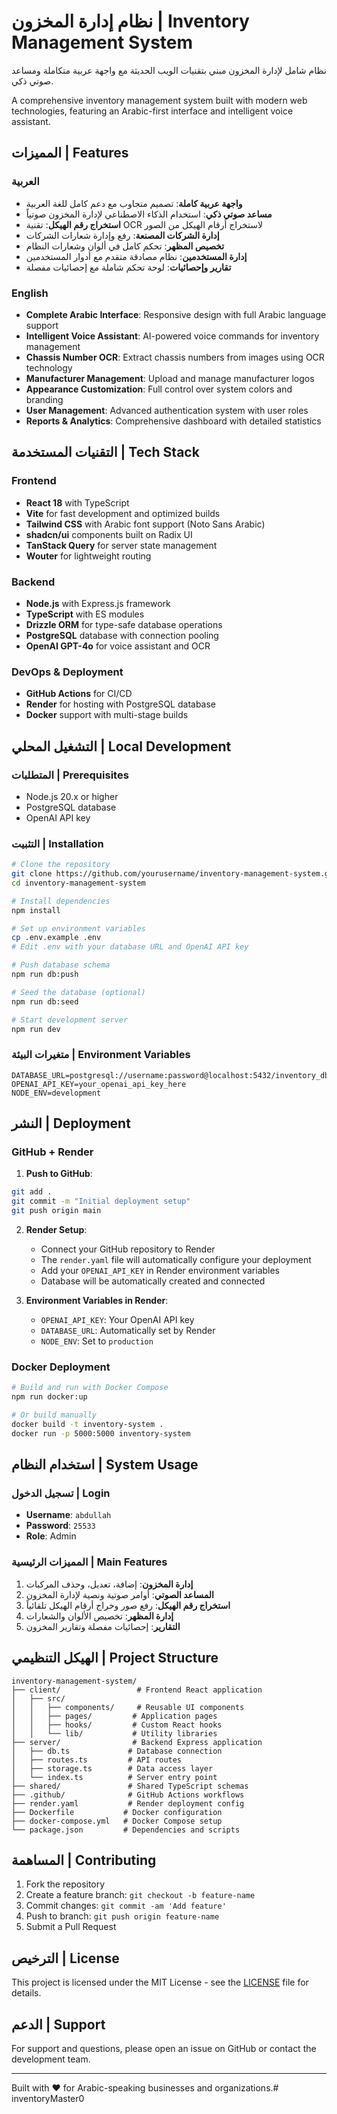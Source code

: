# نظام إدارة المخزون | Inventory Management System

نظام شامل لإدارة المخزون مبني بتقنيات الويب الحديثة مع واجهة عربية متكاملة ومساعد صوتي ذكي.

A comprehensive inventory management system built with modern web technologies, featuring an Arabic-first interface and intelligent voice assistant.

## المميزات | Features

### العربية
- **واجهة عربية كاملة**: تصميم متجاوب مع دعم كامل للغة العربية
- **مساعد صوتي ذكي**: استخدام الذكاء الاصطناعي لإدارة المخزون صوتياً
- **استخراج رقم الهيكل**: تقنية OCR لاستخراج أرقام الهيكل من الصور
- **إدارة الشركات المصنعة**: رفع وإدارة شعارات الشركات
- **تخصيص المظهر**: تحكم كامل في ألوان وشعارات النظام
- **إدارة المستخدمين**: نظام مصادقة متقدم مع أدوار المستخدمين
- **تقارير وإحصائيات**: لوحة تحكم شاملة مع إحصائيات مفصلة

### English
- **Complete Arabic Interface**: Responsive design with full Arabic language support
- **Intelligent Voice Assistant**: AI-powered voice commands for inventory management
- **Chassis Number OCR**: Extract chassis numbers from images using OCR technology
- **Manufacturer Management**: Upload and manage manufacturer logos
- **Appearance Customization**: Full control over system colors and branding
- **User Management**: Advanced authentication system with user roles
- **Reports & Analytics**: Comprehensive dashboard with detailed statistics

## التقنيات المستخدمة | Tech Stack

### Frontend
- **React 18** with TypeScript
- **Vite** for fast development and optimized builds
- **Tailwind CSS** with Arabic font support (Noto Sans Arabic)
- **shadcn/ui** components built on Radix UI
- **TanStack Query** for server state management
- **Wouter** for lightweight routing

### Backend
- **Node.js** with Express.js framework
- **TypeScript** with ES modules
- **Drizzle ORM** for type-safe database operations
- **PostgreSQL** database with connection pooling
- **OpenAI GPT-4o** for voice assistant and OCR

### DevOps & Deployment
- **GitHub Actions** for CI/CD
- **Render** for hosting with PostgreSQL database
- **Docker** support with multi-stage builds

## التشغيل المحلي | Local Development

### المتطلبات | Prerequisites
- Node.js 20.x or higher
- PostgreSQL database
- OpenAI API key

### التثبيت | Installation

```bash
# Clone the repository
git clone https://github.com/yourusername/inventory-management-system.git
cd inventory-management-system

# Install dependencies
npm install

# Set up environment variables
cp .env.example .env
# Edit .env with your database URL and OpenAI API key

# Push database schema
npm run db:push

# Seed the database (optional)
npm run db:seed

# Start development server
npm run dev
```

### متغيرات البيئة | Environment Variables

```env
DATABASE_URL=postgresql://username:password@localhost:5432/inventory_db
OPENAI_API_KEY=your_openai_api_key_here
NODE_ENV=development
```

## النشر | Deployment

### GitHub + Render

1. **Push to GitHub**:
```bash
git add .
git commit -m "Initial deployment setup"
git push origin main
```

2. **Render Setup**:
   - Connect your GitHub repository to Render
   - The `render.yaml` file will automatically configure your deployment
   - Add your `OPENAI_API_KEY` in Render environment variables
   - Database will be automatically created and connected

3. **Environment Variables in Render**:
   - `OPENAI_API_KEY`: Your OpenAI API key
   - `DATABASE_URL`: Automatically set by Render
   - `NODE_ENV`: Set to `production`

### Docker Deployment

```bash
# Build and run with Docker Compose
npm run docker:up

# Or build manually
docker build -t inventory-system .
docker run -p 5000:5000 inventory-system
```

## استخدام النظام | System Usage

### تسجيل الدخول | Login
- **Username**: `abdullah`
- **Password**: `25533`
- **Role**: Admin

### المميزات الرئيسية | Main Features

1. **إدارة المخزون**: إضافة، تعديل، وحذف المركبات
2. **المساعد الصوتي**: أوامر صوتية ونصية لإدارة المخزون
3. **استخراج رقم الهيكل**: رفع صور وخراج أرقام الهيكل تلقائياً
4. **إدارة المظهر**: تخصيص الألوان والشعارات
5. **التقارير**: إحصائيات مفصلة وتقارير المخزون

## الهيكل التنظيمي | Project Structure

```
inventory-management-system/
├── client/                 # Frontend React application
│   ├── src/
│   │   ├── components/     # Reusable UI components
│   │   ├── pages/         # Application pages
│   │   ├── hooks/         # Custom React hooks
│   │   └── lib/           # Utility libraries
├── server/                # Backend Express application
│   ├── db.ts             # Database connection
│   ├── routes.ts         # API routes
│   ├── storage.ts        # Data access layer
│   └── index.ts          # Server entry point
├── shared/               # Shared TypeScript schemas
├── .github/              # GitHub Actions workflows
├── render.yaml           # Render deployment config
├── Dockerfile           # Docker configuration
├── docker-compose.yml   # Docker Compose setup
└── package.json         # Dependencies and scripts
```

## المساهمة | Contributing

1. Fork the repository
2. Create a feature branch: `git checkout -b feature-name`
3. Commit changes: `git commit -am 'Add feature'`
4. Push to branch: `git push origin feature-name`
5. Submit a Pull Request

## الترخيص | License

This project is licensed under the MIT License - see the [LICENSE](LICENSE) file for details.

## الدعم | Support

For support and questions, please open an issue on GitHub or contact the development team.

---

Built with ❤️ for Arabic-speaking businesses and organizations.# inventoryMaster0
